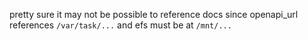 pretty sure it may not be possible to reference docs since
openapi_url references `/var/task/...` and efs must be at `/mnt/...`